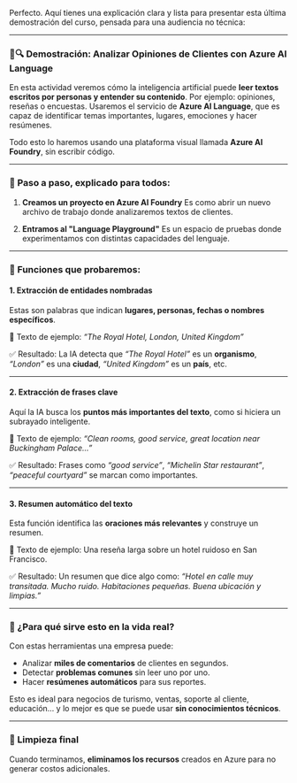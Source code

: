 Perfecto. Aquí tienes una explicación clara y lista para presentar esta última demostración del curso, pensada para una audiencia no técnica:

---

### 💬🔍 **Demostración: Analizar Opiniones de Clientes con Azure AI Language**

En esta actividad veremos cómo la inteligencia artificial puede **leer textos escritos por personas y entender su contenido**. Por ejemplo: opiniones, reseñas o encuestas. Usaremos el servicio de **Azure AI Language**, que es capaz de identificar temas importantes, lugares, emociones y hacer resúmenes.

Todo esto lo haremos usando una plataforma visual llamada **Azure AI Foundry**, sin escribir código.

---

### 🔄 Paso a paso, explicado para todos:

1. **Creamos un proyecto en Azure AI Foundry**
   Es como abrir un nuevo archivo de trabajo donde analizaremos textos de clientes.

2. **Entramos al "Language Playground"**
   Es un espacio de pruebas donde experimentamos con distintas capacidades del lenguaje.

---

### 🧠 Funciones que probaremos:

#### 1. **Extracción de entidades nombradas**

Estas son palabras que indican **lugares, personas, fechas o nombres específicos**.

📝 Texto de ejemplo:
*“The Royal Hotel, London, United Kingdom”*

✅ Resultado:
La IA detecta que *“The Royal Hotel”* es un **organismo**, *“London”* es una **ciudad**, *“United Kingdom”* es un **país**, etc.

---

#### 2. **Extracción de frases clave**

Aquí la IA busca los **puntos más importantes del texto**, como si hiciera un subrayado inteligente.

📝 Texto de ejemplo:
*“Clean rooms, good service, great location near Buckingham Palace...”*

✅ Resultado:
Frases como *“good service”*, *“Michelin Star restaurant”*, *“peaceful courtyard”* se marcan como importantes.

---

#### 3. **Resumen automático del texto**

Esta función identifica las **oraciones más relevantes** y construye un resumen.

📝 Texto de ejemplo:
Una reseña larga sobre un hotel ruidoso en San Francisco.

✅ Resultado:
Un resumen que dice algo como:
*“Hotel en calle muy transitada. Mucho ruido. Habitaciones pequeñas. Buena ubicación y limpias.”*

---

### 📌 ¿Para qué sirve esto en la vida real?

Con estas herramientas una empresa puede:

* Analizar **miles de comentarios** de clientes en segundos.
* Detectar **problemas comunes** sin leer uno por uno.
* Hacer **resúmenes automáticos** para sus reportes.

Esto es ideal para negocios de turismo, ventas, soporte al cliente, educación… y lo mejor es que se puede usar **sin conocimientos técnicos**.

---

### 🧹 Limpieza final

Cuando terminamos, **eliminamos los recursos** creados en Azure para no generar costos adicionales.


